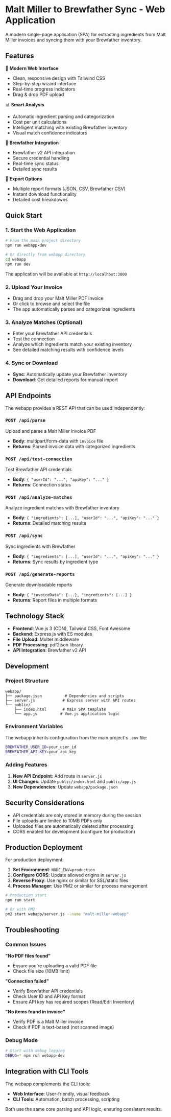 # Malt Miller to Brewfather Sync - Web Application

A modern single-page application (SPA) for extracting ingredients from Malt Miller invoices and syncing them with your Brewfather inventory.

## Features

🎯 **Modern Web Interface**
- Clean, responsive design with Tailwind CSS
- Step-by-step wizard interface
- Real-time progress indicators
- Drag & drop PDF upload

📊 **Smart Analysis**
- Automatic ingredient parsing and categorization
- Cost per unit calculations
- Intelligent matching with existing Brewfather inventory
- Visual match confidence indicators

🔗 **Brewfather Integration**
- Brewfather v2 API integration
- Secure credential handling
- Real-time sync status
- Detailed sync results

📁 **Export Options**
- Multiple report formats (JSON, CSV, Brewfather CSV)
- Instant download functionality
- Detailed cost breakdowns

## Quick Start

### 1. Start the Web Application
```bash
# From the main project directory
npm run webapp-dev

# Or directly from webapp directory
cd webapp
npm run dev
```

The application will be available at `http://localhost:3000`

### 2. Upload Your Invoice
- Drag and drop your Malt Miller PDF invoice
- Or click to browse and select the file
- The app automatically parses and categorizes ingredients

### 3. Analyze Matches (Optional)
- Enter your Brewfather API credentials
- Test the connection
- Analyze which ingredients match your existing inventory
- See detailed matching results with confidence levels

### 4. Sync or Download
- **Sync**: Automatically update your Brewfather inventory
- **Download**: Get detailed reports for manual import

## API Endpoints

The webapp provides a REST API that can be used independently:

### `POST /api/parse`
Upload and parse a Malt Miller invoice PDF
- **Body**: multipart/form-data with `invoice` file
- **Returns**: Parsed invoice data with categorized ingredients

### `POST /api/test-connection`
Test Brewfather API credentials
- **Body**: `{ "userId": "...", "apiKey": "..." }`
- **Returns**: Connection status

### `POST /api/analyze-matches`
Analyze ingredient matches with Brewfather inventory
- **Body**: `{ "ingredients": [...], "userId": "...", "apiKey": "..." }`
- **Returns**: Detailed matching results

### `POST /api/sync`
Sync ingredients with Brewfather
- **Body**: `{ "ingredients": [...], "userId": "...", "apiKey": "..." }`
- **Returns**: Sync results by ingredient type

### `POST /api/generate-reports`
Generate downloadable reports
- **Body**: `{ "invoiceData": {...}, "ingredients": [...] }`
- **Returns**: Report files in multiple formats

## Technology Stack

- **Frontend**: Vue.js 3 (CDN), Tailwind CSS, Font Awesome
- **Backend**: Express.js with ES modules
- **File Upload**: Multer middleware
- **PDF Processing**: pdf2json library
- **API Integration**: Brewfather v2 API

## Development

### Project Structure
```
webapp/
├── package.json          # Dependencies and scripts
├── server.js            # Express server with API routes
└── public/
    ├── index.html       # Main SPA template
    └── app.js          # Vue.js application logic
```

### Environment Variables
The webapp inherits configuration from the main project's `.env` file:
```bash
BREWFATHER_USER_ID=your_user_id
BREWFATHER_API_KEY=your_api_key
```

### Adding Features
1. **New API Endpoint**: Add route in `server.js`
2. **UI Changes**: Update `public/index.html` and `public/app.js`
3. **New Dependencies**: Update `webapp/package.json`

## Security Considerations

- API credentials are only stored in memory during the session
- File uploads are limited to 10MB PDFs only
- Uploaded files are automatically deleted after processing
- CORS enabled for development (configure for production)

## Production Deployment

For production deployment:

1. **Set Environment**: `NODE_ENV=production`
2. **Configure CORS**: Update allowed origins in `server.js`
3. **Reverse Proxy**: Use nginx or similar for SSL/static files
4. **Process Manager**: Use PM2 or similar for process management

```bash
# Production start
npm run start

# Or with PM2
pm2 start webapp/server.js --name "malt-miller-webapp"
```

## Troubleshooting

### Common Issues

**"No PDF files found"**
- Ensure you're uploading a valid PDF file
- Check file size (10MB limit)

**"Connection failed"**
- Verify Brewfather API credentials
- Check User ID and API Key format
- Ensure API key has required scopes (Read/Edit Inventory)

**"No items found in invoice"**
- Verify PDF is a Malt Miller invoice
- Check if PDF is text-based (not scanned image)

### Debug Mode
```bash
# Start with debug logging
DEBUG=* npm run webapp-dev
```

## Integration with CLI Tools

The webapp complements the CLI tools:

- **Web Interface**: User-friendly, visual feedback
- **CLI Tools**: Automation, batch processing, scripting

Both use the same core parsing and API logic, ensuring consistent results.
